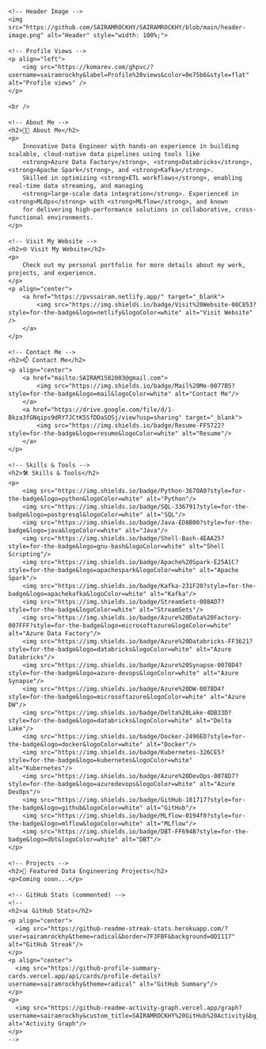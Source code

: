 <!DOCTYPE html>
<html lang="en">
<head>
    <meta charset="UTF-8">
    <meta name="viewport" content="width=device-width, initial-scale=1.0">
    <title>Sairam's Portfolio</title>
</head>
<body style="font-family: Arial, sans-serif;">

    <!-- Header Image -->
    <img src="https://github.com/SAIRAMROCKHY/SAIRAMROCKHY/blob/main/header-image.png" alt="Header" style="width: 100%;">

    <!-- Profile Views -->
    <p align="left">
        <img src="https://komarev.com/ghpvc/?username=sairamrockhy&label=Profile%20views&color=0e75b6&style=flat" alt="Profile views" />
    </p>

    <br />

    <!-- About Me -->
    <h2>🧑‍💻 About Me</h2>
    <p>
        Innovative Data Engineer with hands-on experience in building scalable, cloud-native data pipelines using tools like 
        <strong>Azure Data Factory</strong>, <strong>Databricks</strong>, <strong>Apache Spark</strong>, and <strong>Kafka</strong>. 
        Skilled in optimizing <strong>ETL workflows</strong>, enabling real-time data streaming, and managing 
        <strong>large-scale data integration</strong>. Experienced in <strong>MLOps</strong> with <strong>MLflow</strong>, and known 
        for delivering high-performance solutions in collaborative, cross-functional environments.
    </p>

    <!-- Visit My Website -->
    <h2>🌐 Visit My Website</h2>
    <p>
        Check out my personal portfolio for more details about my work, projects, and experience.
    </p>
    <p align="center">
        <a href="https://pvssairam.netlify.app/" target="_blank">
            <img src="https://img.shields.io/badge/Visit%20Website-00C853?style=for-the-badge&logo=netlify&logoColor=white" alt="Visit Website" />
        </a>
    </p>

    <!-- Contact Me -->
    <h2>📫 Contact Me</h2>
    <p align="center">
        <a href="mailto:SAIRAM1582003@gmail.com">
            <img src="https://img.shields.io/badge/Mail%20Me-0077B5?style=for-the-badge&logo=mail&logoColor=white" alt="Contact Me"/>
        </a>
        <a href="https://drive.google.com/file/d/1-Bkza3fGNqips9dRY7JCtK5SfDDaSOSj/view?usp=sharing" target="_blank">
            <img src="https://img.shields.io/badge/Resume-FF5722?style=for-the-badge&logo=resume&logoColor=white" alt="Resume"/>
        </a>
    </p>

    <!-- Skills & Tools -->
    <h2>🛠️ Skills & Tools</h2>
    <p>
        <img src="https://img.shields.io/badge/Python-3670A0?style=for-the-badge&logo=python&logoColor=white" alt="Python"/>
        <img src="https://img.shields.io/badge/SQL-336791?style=for-the-badge&logo=postgresql&logoColor=white" alt="SQL"/>
        <img src="https://img.shields.io/badge/Java-ED8B00?style=for-the-badge&logo=java&logoColor=white" alt="Java"/>
        <img src="https://img.shields.io/badge/Shell-Bash-4EAA25?style=for-the-badge&logo=gnu-bash&logoColor=white" alt="Shell Scripting"/>
        <img src="https://img.shields.io/badge/Apache%20Spark-E25A1C?style=for-the-badge&logo=apachespark&logoColor=white" alt="Apache Spark"/>
        <img src="https://img.shields.io/badge/Kafka-231F20?style=for-the-badge&logo=apachekafka&logoColor=white" alt="Kafka"/>
        <img src="https://img.shields.io/badge/StreamSets-008AD7?style=for-the-badge&logoColor=white" alt="StreamSets"/>
        <img src="https://img.shields.io/badge/Azure%20Data%20Factory-007FFF?style=for-the-badge&logo=microsoftazure&logoColor=white" alt="Azure Data Factory"/>
        <img src="https://img.shields.io/badge/Azure%20Databricks-FF3621?style=for-the-badge&logo=databricks&logoColor=white" alt="Azure Databricks"/>
        <img src="https://img.shields.io/badge/Azure%20Synapse-0078D4?style=for-the-badge&logo=azure-devops&logoColor=white" alt="Azure Synapse"/>
        <img src="https://img.shields.io/badge/Azure%20DW-0078D4?style=for-the-badge&logo=microsoftazure&logoColor=white" alt="Azure DW"/>
        <img src="https://img.shields.io/badge/Delta%20Lake-4DB33D?style=for-the-badge&logo=databricks&logoColor=white" alt="Delta Lake"/>
        <img src="https://img.shields.io/badge/Docker-2496ED?style=for-the-badge&logo=docker&logoColor=white" alt="Docker"/>
        <img src="https://img.shields.io/badge/Kubernetes-326CE5?style=for-the-badge&logo=kubernetes&logoColor=white" alt="Kubernetes"/>
        <img src="https://img.shields.io/badge/Azure%20DevOps-0078D7?style=for-the-badge&logo=azuredevops&logoColor=white" alt="Azure DevOps"/>
        <img src="https://img.shields.io/badge/GitHub-181717?style=for-the-badge&logo=github&logoColor=white" alt="GitHub"/>
        <img src="https://img.shields.io/badge/MLflow-0194f0?style=for-the-badge&logo=mlflow&logoColor=white" alt="MLflow"/>
        <img src="https://img.shields.io/badge/DBT-FF694B?style=for-the-badge&logo=dbt&logoColor=white" alt="DBT"/>
    </p>

    <!-- Projects -->
    <h2>🚀 Featured Data Engineering Projects</h2>
    <p>Coming soon...</p>

    <!-- GitHub Stats (commented) -->
    <!--
    <h2>📊 GitHub Stats</h2>
    <p align="center">
      <img src="https://github-readme-streak-stats.herokuapp.com/?user=sairamrockhy&theme=radical&border=7F3FBF&background=0D1117" alt="GitHub Streak"/>
    </p>
    <p align="center">
      <img src="https://github-profile-summary-cards.vercel.app/api/cards/profile-details?username=sairamrockhy&theme=radical" alt="GitHub Summary"/>
    </p>
    <p>
      <img src="https://github-readme-activity-graph.vercel.app/graph?username=sairamrockhy&custom_title=SAIRAMROCKHY%20GitHub%20Activity&bg_color=0D1117&color=7F3FBF&line=7F3FBF&point=7F3FBF&area=true" alt="Activity Graph"/>
    </p>
    -->

</body>
</html>
